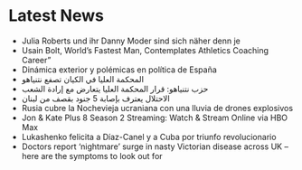 # Latest News
-  Julia Roberts und ihr Danny Moder sind sich näher denn je
-  Usain Bolt, World’s Fastest Man, Contemplates Athletics Coaching Career”
-  Dinámica exterior y polémicas en política de España
-  المحكمة العليا في الكيان تصفع نتنياهو
-  حزب نتنياهو: قرار المحكمة العليا يتعارض مع إرادة الشعب
-  الاحتلال يعترف بإصابة 5 جنود بقصف من لبنان
-  Rusia cubre la Nochevieja ucraniana con una lluvia de drones explosivos
-  Jon & Kate Plus 8 Season 2 Streaming: Watch & Stream Online via HBO Max
-  Lukashenko felicita a Díaz-Canel y a Cuba por triunfo revolucionario
-  Doctors report ‘nightmare’ surge in nasty Victorian disease across UK – here are the symptoms to look out for
